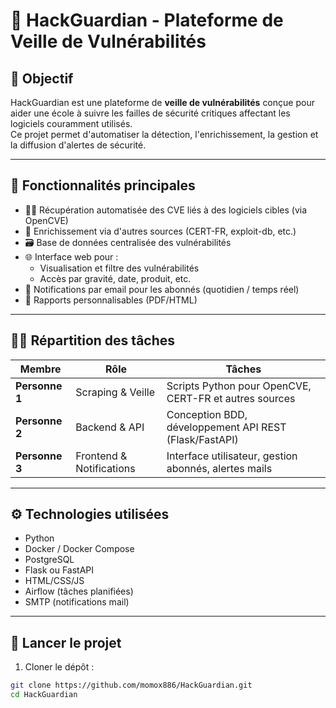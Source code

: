 # 🔐 HackGuardian - Plateforme de Veille de Vulnérabilités

## 📌 Objectif

HackGuardian est une plateforme de **veille de vulnérabilités** conçue pour aider une école à suivre les failles de sécurité critiques affectant les logiciels couramment utilisés.  
Ce projet permet d'automatiser la détection, l'enrichissement, la gestion et la diffusion d'alertes de sécurité.

---

## 🧩 Fonctionnalités principales

- 🕵️‍♂️ Récupération automatisée des CVE liés à des logiciels cibles (via OpenCVE)
- 🔗 Enrichissement via d'autres sources (CERT-FR, exploit-db, etc.)
- 🗃️ Base de données centralisée des vulnérabilités
- 🌐 Interface web pour :
  - Visualisation et filtre des vulnérabilités
  - Accès par gravité, date, produit, etc.
- 🔔 Notifications par email pour les abonnés (quotidien / temps réel)
- 📄 Rapports personnalisables (PDF/HTML)

---

## 🧑‍💻 Répartition des tâches

| Membre | Rôle | Tâches |
|--------|------|--------|
| **Personne 1** | Scraping & Veille | Scripts Python pour OpenCVE, CERT-FR et autres sources |
| **Personne 2** | Backend & API | Conception BDD, développement API REST (Flask/FastAPI) |
| **Personne 3** | Frontend & Notifications | Interface utilisateur, gestion abonnés, alertes mails |

---

## ⚙️ Technologies utilisées

- Python
- Docker / Docker Compose
- PostgreSQL
- Flask ou FastAPI
- HTML/CSS/JS
- Airflow (tâches planifiées)
- SMTP (notifications mail)

---

## 🚀 Lancer le projet

1. Cloner le dépôt :
```bash
git clone https://github.com/momox886/HackGuardian.git
cd HackGuardian
